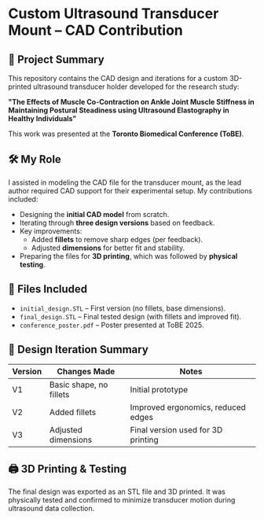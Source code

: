 # Custom Ultrasound Transducer Mount – CAD Contribution

## 📝 Project Summary

This repository contains the CAD design and iterations for a custom 3D-printed ultrasound transducer holder developed for the research study:

**"The Effects of Muscle Co-Contraction on Ankle Joint Muscle Stiffness in Maintaining Postural Steadiness using Ultrasound Elastography in Healthy Individuals"**

This work was presented at the **Toronto Biomedical Conference (ToBE)**.

## 🛠️ My Role

I assisted in modeling the CAD file for the transducer mount, as the lead author required CAD support for their experimental setup. My contributions included:

- Designing the **initial CAD model** from scratch.
- Iterating through **three design versions** based on feedback.
- Key improvements:
  - Added **fillets** to remove sharp edges (per feedback).
  - Adjusted **dimensions** for better fit and stability.
- Preparing the files for **3D printing**, which was followed by **physical testing**.

## 📁 Files Included

- `initial_design.STL` – First version (no fillets, base dimensions).
- `final_design.STL` – Final tested design (with fillets and improved fit).
- `conference_poster.pdf` – Poster presented at ToBE 2025.

## 🔁 Design Iteration Summary

| Version | Changes Made            | Notes                                |
|---------|-------------------------|--------------------------------------|
| V1      | Basic shape, no fillets | Initial prototype                     |
| V2      | Added fillets           | Improved ergonomics, reduced edges   |
| V3      | Adjusted dimensions     | Final version used for 3D printing   |

## 🖨️ 3D Printing & Testing

The final design was exported as an STL file and 3D printed. It was physically tested and confirmed to minimize transducer motion during ultrasound data collection.
